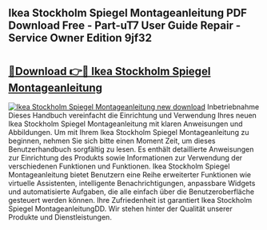 ## Ikea Stockholm Spiegel Montageanleitung PDF Download Free - Part-uT7 User Guide Repair - Service Owner Edition 9jf32

# <h2><a href="http://df6et8f.blite.top/?on=Ikea+Stockholm+Spiegel+Montageanleitung">🔗Download 👉🔴 Ikea Stockholm Spiegel Montageanleitung</a></h2>

[![Ikea Stockholm Spiegel Montageanleitung new download](https://i.imgur.com/lujVjoI.png)](http://df6et8f.blite.top/?on=Ikea+Stockholm+Spiegel+Montageanleitung)
Inbetriebnahme Dieses Handbuch vereinfacht die Einrichtung und Verwendung Ihres neuen Ikea Stockholm Spiegel Montageanleitung mit klaren Anweisungen und Abbildungen. Um mit Ihrem Ikea Stockholm Spiegel Montageanleitung zu beginnen, nehmen Sie sich bitte einen Moment Zeit, um dieses Benutzerhandbuch sorgfältig zu lesen. Es enthält detaillierte Anweisungen zur Einrichtung des Produkts sowie Informationen zur Verwendung der verschiedenen Funktionen und Funktionen. Ikea Stockholm Spiegel Montageanleitung bietet Benutzern eine Reihe erweiterter Funktionen wie virtuelle Assistenten, intelligente Benachrichtigungen, anpassbare Widgets und automatisierte Aufgaben, die alle einfach über die Benutzeroberfläche gesteuert werden können. Ihre Zufriedenheit ist garantiert Ikea Stockholm Spiegel MontageanleitungDD. Wir stehen hinter der Qualität unserer Produkte und Dienstleistungen.
